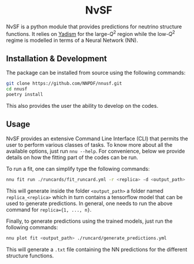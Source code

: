 <h1 align="center">NνSF</h1>

NνSF is a python module that provides predictions for neutrino structure functions. It relies on [Yadism](https://github.com/N3PDF/yadism) for the large-$Q^2$ region while the low-$Q^2$ regime is modelled in terms of a Neural Network (NN).

## Installation & Development

The package can be installed from source using the following commands:

```bash
git clone https://github.com/NNPDF/nnusf.git
cd nnusf
poetry install
```

This also provides the user the ability to develop on the codes.

## Usage

NνSF provides an extensive Command Line Interface (CLI) that permits the user to perform various classes of tasks. To know more about all the available options, just run `nnu --help`. For convenience, below we provide details on how the fitting part of the codes can be run.

To run a fit, one can simplify type the following commands:

```bash
nnu fit run ./runcards/fit_runcard.yml -r <replica> -d <output_path>
```

This will generate inside the folder `<output_path>` a folder named `replica_<replica>` which in turn contains a tensorflow model that can be used to generate predictions. In general, one needs to run the above command for `replica={1, ..., n}`. 

Finally, to generate predictions using the trained models, just run the following commands:

```bash
nnu plot fit <output_path> ./runcard/generate_predictions.yml 
```

This will generate a `.txt` file containing the NN predictions for the different structure functions.
